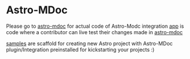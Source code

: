 # Astro-MDoc

Please go to [astro-mdoc](https://github.com/WYGIN/astro-mdoc/tree/main/packages/astro-mdoc) for actual code of Astro-Modc integration
[app](https://github.com/WYGIN/astro-mdoc/tree/main/packages/app) is code where a contributor can live test their changes made in [astro-mdoc](https://github.com/WYGIN/astro-mdoc/tree/main/packages/astro-mdoc)

[samples](https://github.com/WYGIN/astro-mdoc/tree/main/sample) are scaffold for creating new Astro project with Astro-MDoc plugin/Integration preinstalled for kickstarting your projects :)

